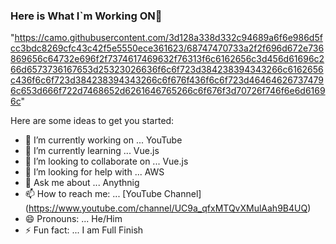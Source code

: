 ### Here is What I`m Working ON👋

"https://camo.githubusercontent.com/3d128a338d332c94689a6f6e986d5fcc3bdc8269cfc43c42f5e5550ece361623/68747470733a2f2f696d672e736869656c64732e696f2f7374617469632f76313f6c6162656c3d456d61696c266d6573736167653d25323026636f6c6f723d384238394343266c6162656c436f6c6f723d384238394343266c6f676f436f6c6f723d464646267374796c653d666f722d7468652d6261646765266c6f676f3d70726f746f6e6d61696c"

Here are some ideas to get you started:

- 🔭 I’m currently working on ... YouTube
- 🌱 I’m currently learning ... Vue.js
- 👯 I’m looking to collaborate on ... Vue.js
- 🤔 I’m looking for help with ... AWS
- 💬 Ask me about ... Anythnig 
- 📫 How to reach me: ... [YouTube Channel] (https://www.youtube.com/channel/UC9a_qfxMTQvXMulAah9B4UQ)
- 😄 Pronouns: ... He/Him
- ⚡ Fun fact: ... I am Full Finish

